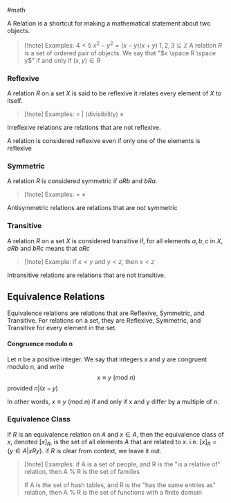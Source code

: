 #math 

A Relation is a shortcut for making a mathematical statement about two objects.

>[!note] Examples:
$4<5$
$x^2-y^2 = (x-y)(x+y)$
${1,2,3} \subseteq \mathbb{Z}$
A relation $R$ is a set of ordered pair of objects. We say that "$x \space R \space y$" if and only if $(x,y) \in R$


### Reflexive

A relation $R$ on a set $X$ is said to be reflexive it relates every element of $X$ to itself. 

>[!note] Examples:
> $=$
>| (divisibility)
> $\leq$

Irreflexive relations are relations that are not reflexive.


A relation is considered reflexive even if only one of the elements is reflexive
### Symmetric

A relation $R$ is considered symmetric if $aRb$ and $bRa$.

>[!note] Examples:
> $=$
> $\neq$

Antisymmetric relations are relations that are not symmetric

### Transitive

A relation $R$ on a set $X$ is considered transitive if, for all elements $a,b,c$ in $X$, $aRb$ and $bRc$ means that $aRc$

>[!note] Example:
> if $x<y$ and $y<z$, then $x<z$

Intransitive relations are relations that are not transitive.


## Equivalence Relations

Equivalence relations are relations that are Reflexive, Symmetric, and Transitive. For relations on a set, they are Reflexive, Symmetric, and Transitive for every element in the set. 


#### Congruence modulo n 

Let n be a positive integer. We say that integers x and y are congruent modulo n, and write 
$$x \equiv y \text{ (mod $n$)}$$
provided $n | (x-y)$

In other words, $x \equiv y$ (mod $n$) if and only if x and y differ by a multiple of n. 


### Equivalence Class


If $R$ is an equivalence relation on $A$ and $x \in A$, then the equivalence class of $x$, denoted $[x]_R$, is the set of all elements $A$ that are related to $x$.  i.e.  $[x]_R = \{y \in A | xRy \}$. if $R$ is clear from context, we leave it out. 


>[!note] Examples:
>if A is a set of people, and R is the "is a relative of" relation, then A % R is the set of families
>
>If A is the set of hash tables, and R is the "has the same entries as" relation, then A % R is the set of functions with a finite domain

